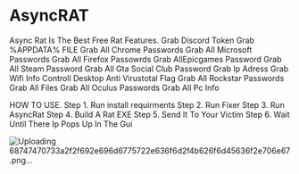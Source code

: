 # AsyncRAT
Async Rat Is The Best Free Rat 
Features.
Grab Discord Token
Grab %APPDATA% FILE
Grab All Chrome Passwords
Grab All Microsoft Passwords
Grab All Firefox Passowrds
Grab AllEpicgames Password
Grab All Steam Password
Grab All Gta Social Club Password
Grab Ip Adress
Grab Wifi Info
Controll Desktop
Anti Virustotal Flag
Grab All Rockstar Passwords
Grab All Files
Grab All Oculus Passwords
Grab All Pc Info




HOW TO USE.
Step 1. Run install requirments
Step 2. Run Fixer
Step 3. Run AsyncRat
Step 4. Build A Rat EXE
Step 5. Send It To Your Victim
Step 6. Wait Until There Ip Pops Up In The Gui

![Uploading 68747470733a2f2f692e696d6775722e636f6d2f4b626f6d45636f2e706e67.png…]()
